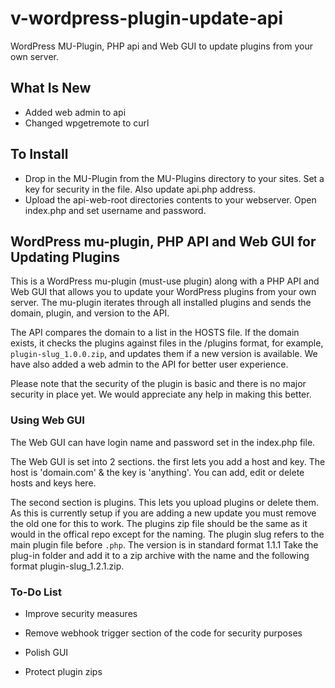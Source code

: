 # v-wordpress-plugin-update-api
WordPress MU-Plugin, PHP api and Web GUI to update plugins from your own server.


## What Is New
- Added web admin to api
- Changed wpgetremote to curl


## To Install
- Drop in the MU-Plugin from the MU-Plugins directory to your sites. Set a key for security in the file. Also update api.php address.
- Upload the api-web-root directories contents to your webserver. Open index.php and set username and password.


## WordPress mu-plugin, PHP API and Web GUI for Updating Plugins
This is a WordPress mu-plugin (must-use plugin) along with a PHP API and Web GUI that allows you to update your WordPress plugins from your own server. The mu-plugin iterates through all installed plugins and sends the domain, plugin, and version to the API.

The API compares the domain to a list in the HOSTS file. If the domain exists, it checks the plugins against files in the /plugins format, for example, `plugin-slug_1.0.0.zip`, and updates them if a new version is available. We have also added a web admin to the API for better user experience.

Please note that the security of the plugin is basic and there is no major security in place yet. We would appreciate any help in making this better.


### Using Web GUI
The Web GUI can have login name and password set in the index.php file.

The Web GUI is set into 2 sections. the first lets you add a host and key. The host is 'domain.com' & the key is 'anything'. You can add, edit or delete hosts and keys here.

The second section is plugins. This lets you upload plugins or delete them. As this is currently setup if you are adding a new update you must remove the old one for this to work. The plugins zip file should be the same as it would in the offical repo except for the naming. The plugin slug refers to the main plugin file before `.php`. The version is in standard format 1.1.1 Take the plug-in folder and add it to a zip archive with the name and the following format plugin-slug_1.2.1.zip.


### To-Do List
- Improve security measures

- Remove webhook trigger section of the code for security purposes

- Polish GUI

- Protect plugin zips